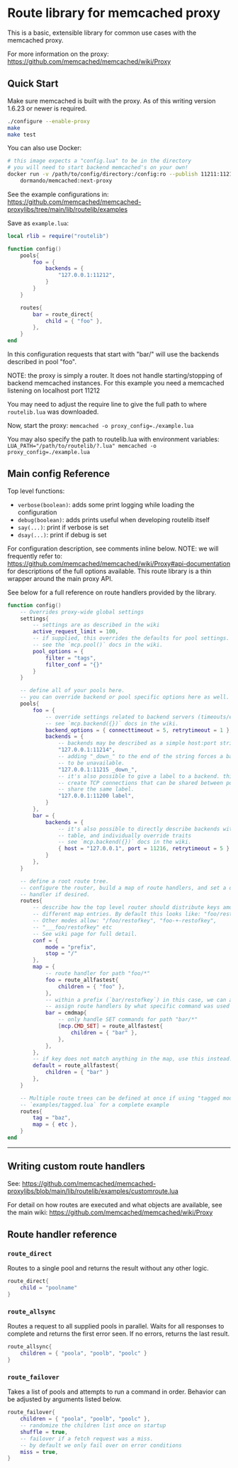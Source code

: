 # Route library for memcached proxy

This is a basic, extensible library for common use cases with the memcached
proxy.

For more information on the proxy: https://github.com/memcached/memcached/wiki/Proxy

## Quick Start

Make sure memcached is built with the proxy. As of this writing version 1.6.23
or newer is required.

```sh
./configure --enable-proxy
make
make test
```

You can also use Docker:
```sh
# this image expects a "config.lua" to be in the directory
# you will need to start backend memcached's on your own!
docker run -v /path/to/config/directory:/config:ro --publish 11211:11211 \
    dormando/memcached:next-proxy
```

See the example configurations in: https://github.com/memcached/memcached-proxylibs/tree/main/lib/routelib/examples

Save as `example.lua`:
```lua
local rlib = require("routelib")

function config()
    pools{
        foo = {
            backends = {
                "127.0.0.1:11212",
            }
        }
    }

    routes{
        bar = route_direct{
            child = { "foo" },
        },
    }
end
```

In this configuration requests that start with "bar/" will use the backends
described in pool "foo".

NOTE: the proxy is simply a router. It does not handle starting/stopping of
backend memcached instances. For this example you need a memcached listening
on localhost port 11212

You may need to adjust the require line to give the full path to where `routelib.lua` was downloaded.

Now, start the proxy: `memcached -o proxy_config=./example.lua`

You may also specify the path to routelib.lua with environment variables: `LUA_PATH="/path/to/routelib/?.lua" memcached -o proxy_config=./example.lua`

## Main config Reference

Top level functions:

- `verbose(boolean)`: adds some print logging while loading the configuration
- `debug(boolean)`: adds prints useful when developing routelib itself
- `say(...)`: print if verbose is set
- `dsay(...)`: print if debug is set

For configuration description, see comments inline below. NOTE: we will
frequently refer to:
https://github.com/memcached/memcached/wiki/Proxy#api-documentation for
descriptions of the full options available. This route library is a thin
wrapper around the main proxy API.

See below for a full reference on route handlers provided by the library.

```lua
function config()
    -- Overrides proxy-wide global settings
    settings{
        -- settings are as described in the wiki
        active_request_limit = 100,
        -- if supplied, this overrides the defaults for pool settings.
        -- see the `mcp.pool()` docs in the wiki.
        pool_options = {
            filter = "tags",
            filter_conf = "{}"
        }
    }

    -- define all of your pools here.
    -- you can override backend or pool specific options here as well.
    pools{
        foo = {
            -- override settings related to backend servers (timeouts/etc)
            -- see `mcp.backend({})` docs in the wiki.
            backend_options = { connecttimeout = 5, retrytimeout = 1 },
            backends = {
                -- backends may be described as a simple host:port string
                "127.0.0.1:11214",
                -- adding "_down_" to the end of the string forces a backend
                -- to be unavailable.
                "127.0.0.1:11215 _down_",
                -- it's also possible to give a label to a backend. this will
                -- create TCP connections that can be shared between pools if they
                -- share the same label.
                "127.0.0.1:11200 label",
            }
        },
        bar = {
            backends = {
                -- it's also possible to directly describe backends with a
                -- table, and individually override traits
                -- see `mcp.backend({})` docs in the wiki.
                { host = "127.0.0.1", port = 11216, retrytimeout = 5 }
            }
        },
    }

    -- define a root route tree.
    -- configure the router, build a map of route handlers, and set a default
    -- handler if desired.
    routes{
        -- describe how the top level router should distribute keys among the
        -- different map entries. By default this looks like: "foo/restofkey"
        -- Other modes allow: "/foo/restofkey", "foo-+-restofkey",
        -- "___foo/restofkey" etc
        -- See wiki page for full detail.
        conf = {
            mode = "prefix",
            stop = "/"
        },
        map = {
            -- route handler for path "foo/*"
            foo = route_allfastest{
                children = { "foo" },
            },
            -- within a prefix (`bar/restofkey`) in this case, we can also
            -- assign route handlers by what specific command was used to get here.
            bar = cmdmap{
                -- only handle SET commands for path "bar/*"
                [mcp.CMD_SET] = route_allfastest{
                    children = { "bar" },
                },
            },
        },
        -- if key does not match anything in the map, use this instead.
        default = route_allfastest{
            children = { "bar" }
        },
    }

    -- Multiple route trees can be defined at once if using "tagged mode". See
    -- `examples/tagged.lua` for a complete example
    routes{
        tag = "baz",
        map = { etc },
    }
end
```
---

## Writing custom route handlers

See: https://github.com/memcached/memcached-proxylibs/blob/main/lib/routelib/examples/customroute.lua

For detail on how routes are executed and what objects are available, see the
main wiki: https://github.com/memcached/memcached/wiki/Proxy

## Route handler reference

### `route_direct`

Routes to a single pool and returns the result without any other logic.

```lua
route_direct{
    child = "poolname"
}
```

### `route_allsync`

Routes a request to all supplied pools in parallel. Waits for all responses to
complete and returns the first error seen. If no errors, returns the last
result.

```lua
route_allsync{
    children = { "poola", "poolb", "poolc" }
}
```

### `route_failover`

Takes a list of pools and attempts to run a command in order. Behavior can be
adjusted by arguments listed below.

```lua
route_failover{
    children = { "poola", "poolb", "poolc" },
    -- randomize the children list once on startup
    shuffle = true,
    -- failover if a fetch request was a miss.
    -- by default we only fail over on error conditions
    miss = true,
}
```
